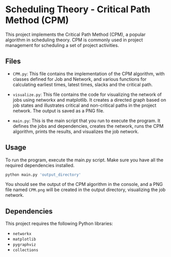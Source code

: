 # Scheduling Theory - Critical Path Method (CPM)
This project implements the Critical Path Method (CPM), a popular algorithm in scheduling theory. CPM is commonly used in project management for scheduling a set of project activities.

## Files
- `CPM.py`: This file contains the implementation of the CPM algorithm, with classes defined for Job and Network, and various functions for calculating earliest times, latest times, slacks and the critical path.

- `visualize.py`: This file contains the code for visualizing the network of jobs using networkx and matplotlib. It creates a directed graph based on job states and illustrates critical and non-critical paths in the project network. The output is saved as a PNG file.

- `main.py`: This is the main script that you run to execute the program. It defines the jobs and dependencies, creates the network, runs the CPM algorithm, prints the results, and visualizes the job network.

## Usage
To run the program, execute the main.py script. Make sure you have all the required dependencies installed.

```bash
python main.py 'output_directory'
```
You should see the output of the CPM algorithm in the console, and a PNG file named `CPM.png` will be created in the output directory, visualizing the job network.

## Dependencies

This project requires the following Python libraries:

- `networkx`
- `matplotlib`
- `pygraphviz`
- `collections`

